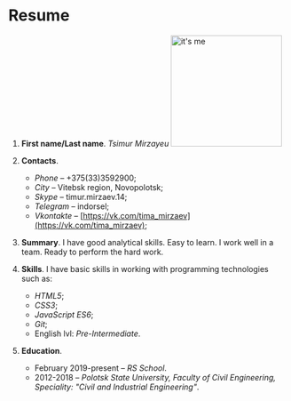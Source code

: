<h1>Resume</h1>

1. **First name/Last name**. *Tsimur Mirzayeu*   <img src="https://https://instagram.fvtb1-1.fna.fbcdn.net/vp/f6f7b07f6dc6f87bda740b8f7243208f/5E35508F/t51.2885-15/e15/11201712_608016262669284_380698258_n.jpg?_nc_ht=instagram.fvtb1-1.fna.fbcdn.net&_nc_cat=100" width="200" heigth="273" alt="it's me"> 

2. **Contacts**. 
    - *Phone* – +375(33)3592900;
    - *City* – Vitebsk region, Novopolotsk;
    - *Skype* – timur.mirzaev.14;
    - *Telegram* – indorsel;
    - *Vkontakte* – [https://vk.com/tima_mirzaev](https://vk.com/tima_mirzaev);

3. **Summary**. 
    I have good analytical skills. Easy to learn. I work well in a team. Ready to perform the hard work.

4. **Skills**. 
    I have basic skills in working with programming technologies such as:
    - *HTML5*;
    - *CSS3*;
    - *JavaScript ES6*;
    - *Git*;
    - English lvl: *Pre-Intermediate*.

5. **Education**.
    - February 2019-present – *RS School*.
    - 2012-2018 – *Polotsk State University, Faculty of Civil Engineering, Speciality: "Civil and Industrial Engineering"*.
